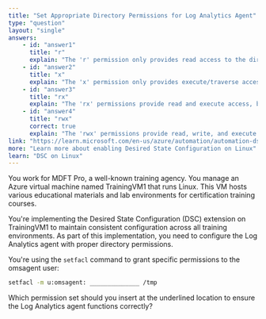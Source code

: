 ```yaml
---
title: "Set Appropriate Directory Permissions for Log Analytics Agent"
type: "question"
layout: "single"
answers:
    - id: "answer1"
      title: "r"
      explain: "The 'r' permission only provides read access to the directory, which is insufficient for the Log Analytics agent that needs to write data and traverse the directory."
    - id: "answer2"
      title: "x"
      explain: "The 'x' permission only provides execute/traverse access to the directory, without the ability to read or write files, which is insufficient for the Log Analytics agent."
    - id: "answer3"
      title: "rx"
      explain: "The 'rx' permissions provide read and execute access, but the Log Analytics agent also needs write permission to create and modify files in the /tmp directory."
    - id: "answer4"
      title: "rwx"
      correct: true
      explain: "The 'rwx' permissions provide read, write, and execute access, which is necessary for the Log Analytics agent to properly function. The agent needs to read files, write data, and traverse directories to operate correctly with the /tmp directory."
link: "https://learn.microsoft.com/en-us/azure/automation/automation-dsc-onboarding"
more: "Learn more about enabling Desired State Configuration on Linux"
learn: "DSC on Linux"
---
```


You work for MDFT Pro, a well-known training agency. You manage an Azure virtual machine named TrainingVM1 that runs Linux. This VM hosts various educational materials and lab environments for certification training courses.

You're implementing the Desired State Configuration (DSC) extension on TrainingVM1 to maintain consistent configuration across all training environments. As part of this implementation, you need to configure the Log Analytics agent with proper directory permissions.

You're using the `setfacl` command to grant specific permissions to the omsagent user:

```bash
setfacl -m u:omsagent: ______________ /tmp
```

Which permission set should you insert at the underlined location to ensure the Log Analytics agent functions correctly?
